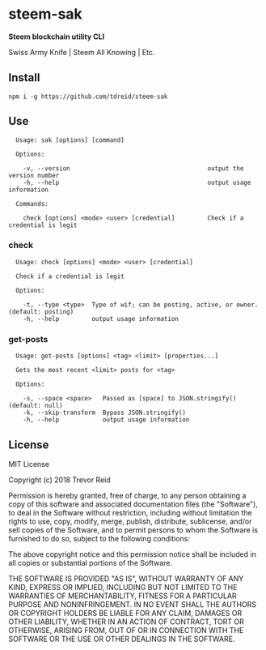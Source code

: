 # steem-sak
__Steem blockchain utility CLI__

Swiss Army Knife | Steem All Knowing | Etc.

## Install

```
npm i -g https://github.com/tdreid/steem-sak

```

## Use

```
  Usage: sak [options] [command]

  Options:

    -v, --version                                      output the version number
    -h, --help                                         output usage information

  Commands:

    check [options] <mode> <user> [credential]         Check if a credential is legit
```    
    
### check

```
  Usage: check [options] <mode> <user> [credential]

  Check if a credential is legit

  Options:

    -t, --type <type>  Type of wif; can be posting, active, or owner. (default: posting)
    -h, --help         output usage information
```

### get-posts    

```
  Usage: get-posts [options] <tag> <limit> [properties...]

  Gets the most recent <limit> posts for <tag>

  Options:

    -s, --space <space>   Passed as [space] to JSON.stringify() (default: null)
    -k, --skip-transform  Bypass JSON.stringify()
    -h, --help            output usage information
```    

## License
MIT License

Copyright (c) 2018 Trevor Reid

Permission is hereby granted, free of charge, to any person obtaining a copy
of this software and associated documentation files (the "Software"), to deal
in the Software without restriction, including without limitation the rights
to use, copy, modify, merge, publish, distribute, sublicense, and/or sell
copies of the Software, and to permit persons to whom the Software is
furnished to do so, subject to the following conditions:

The above copyright notice and this permission notice shall be included in all
copies or substantial portions of the Software.

THE SOFTWARE IS PROVIDED "AS IS", WITHOUT WARRANTY OF ANY KIND, EXPRESS OR
IMPLIED, INCLUDING BUT NOT LIMITED TO THE WARRANTIES OF MERCHANTABILITY,
FITNESS FOR A PARTICULAR PURPOSE AND NONINFRINGEMENT. IN NO EVENT SHALL THE
AUTHORS OR COPYRIGHT HOLDERS BE LIABLE FOR ANY CLAIM, DAMAGES OR OTHER
LIABILITY, WHETHER IN AN ACTION OF CONTRACT, TORT OR OTHERWISE, ARISING FROM,
OUT OF OR IN CONNECTION WITH THE SOFTWARE OR THE USE OR OTHER DEALINGS IN THE
SOFTWARE.
